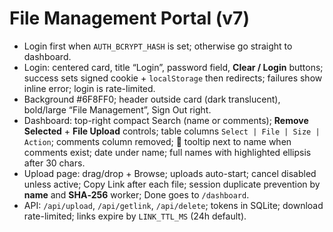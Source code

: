 # File Management Portal (v7)
- Login first when `AUTH_BCRYPT_HASH` is set; otherwise go straight to dashboard.
- Login: centered card, title “Login”, password field, **Clear / Login** buttons; success sets signed cookie + `localStorage` then redirects; failures show inline error; login is rate-limited.
- Background #6F8FF0; header outside card (dark translucent), bold/large “File Management”, Sign Out right.
- Dashboard: top-right compact Search (name or comments); **Remove Selected** + **File Upload** controls; table columns `Select | File | Size | Action`; comments column removed; 📜 tooltip next to name when comments exist; date under name; full names with highlighted ellipsis after 30 chars.
- Upload page: drag/drop + Browse; uploads auto-start; cancel disabled unless active; Copy Link after each file; session duplicate prevention by **name** and **SHA‑256** worker; Done goes to `/dashboard`.
- API: `/api/upload`, `/api/getlink`, `/api/delete`; tokens in SQLite; download rate-limited; links expire by `LINK_TTL_MS` (24h default).
